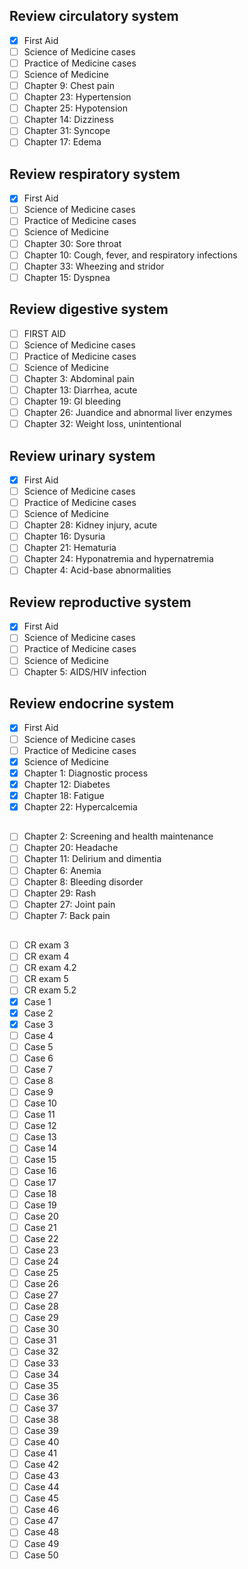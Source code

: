## Review circulatory system

- [x] First Aid
- [ ] Science of Medicine cases
- [ ] Practice of Medicine cases
- [ ] Science of Medicine
- [ ] Chapter 9: Chest pain
- [ ] Chapter 23: Hypertension
- [ ] Chapter 25: Hypotension
- [ ] Chapter 14: Dizziness
- [ ] Chapter 31: Syncope
- [ ] Chapter 17: Edema

## Review respiratory system

- [x] First Aid
- [ ] Science of Medicine cases
- [ ] Practice of Medicine cases
- [ ] Science of Medicine
- [ ] Chapter 30: Sore throat
- [ ] Chapter 10: Cough, fever, and respiratory infections
- [ ] Chapter 33: Wheezing and stridor
- [ ] Chapter 15: Dyspnea

## Review digestive system

- [ ] FIRST AID
- [ ] Science of Medicine cases
- [ ] Practice of Medicine cases
- [ ] Science of Medicine
- [ ] Chapter 3: Abdominal pain
- [ ] Chapter 13: Diarrhea, acute
- [ ] Chapter 19: GI bleeding
- [ ] Chapter 26: Juandice and abnormal liver enzymes
- [ ] Chapter 32: Weight loss, unintentional

## Review urinary system

- [x] First Aid
- [ ] Science of Medicine cases
- [ ] Practice of Medicine cases
- [ ] Science of Medicine
- [ ] Chapter 28: Kidney injury, acute
- [ ] Chapter 16: Dysuria
- [ ] Chapter 21: Hematuria
- [ ] Chapter 24: Hyponatremia and hypernatremia
- [ ] Chapter 4: Acid-base abnormalities

## Review reproductive system

- [x] First Aid
- [ ] Science of Medicine cases
- [ ] Practice of Medicine cases
- [ ] Science of Medicine
- [ ] Chapter 5: AIDS/HIV infection

## Review endocrine system

- [x] First Aid
- [ ] Science of Medicine cases
- [ ] Practice of Medicine cases
- [x] Science of Medicine
- [x] Chapter 1: Diagnostic process
- [x] Chapter 12: Diabetes
- [x] Chapter 18: Fatigue
- [x] Chapter 22: Hypercalcemia

##

- [ ] Chapter 2: Screening and health maintenance
- [ ] Chapter 20: Headache
- [ ] Chapter 11: Delirium and dimentia
- [ ] Chapter 6: Anemia
- [ ] Chapter 8: Bleeding disorder
- [ ] Chapter 29: Rash
- [ ] Chapter 27: Joint pain
- [ ] Chapter 7: Back pain

##

- [ ] CR exam 3
- [ ] CR exam 4
- [ ] CR exam 4.2
- [ ] CR exam 5
- [ ] CR exam 5.2
- [x] Case 1
- [x] Case 2
- [x] Case 3
- [ ] Case 4
- [ ] Case 5
- [ ] Case 6
- [ ] Case 7
- [ ] Case 8
- [ ] Case 9
- [ ] Case 10
- [ ] Case 11
- [ ] Case 12
- [ ] Case 13
- [ ] Case 14
- [ ] Case 15
- [ ] Case 16
- [ ] Case 17
- [ ] Case 18
- [ ] Case 19
- [ ] Case 20
- [ ] Case 21
- [ ] Case 22
- [ ] Case 23
- [ ] Case 24
- [ ] Case 25
- [ ] Case 26
- [ ] Case 27
- [ ] Case 28
- [ ] Case 29
- [ ] Case 30
- [ ] Case 31
- [ ] Case 32
- [ ] Case 33
- [ ] Case 34
- [ ] Case 35
- [ ] Case 36
- [ ] Case 37
- [ ] Case 38
- [ ] Case 39
- [ ] Case 40
- [ ] Case 41
- [ ] Case 42
- [ ] Case 43
- [ ] Case 44
- [ ] Case 45
- [ ] Case 46
- [ ] Case 47
- [ ] Case 48
- [ ] Case 49
- [ ] Case 50
